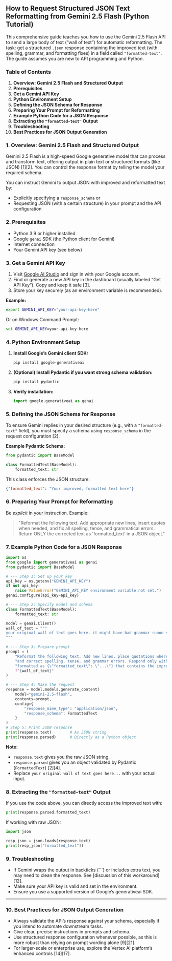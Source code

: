 ## How to Request Structured JSON Text Reformatting from Gemini 2.5 Flash (Python Tutorial)

This comprehensive guide teaches you how to use the Gemini 2.5 Flash API to send a large body of text (“wall of text”) for automatic reformatting. The task: get a structured `.json` response containing the improved text (with spelling, grammar, and formatting fixes) in a field called `"formatted-text"`. The guide assumes you are new to API programming and Python.

### Table of Contents

1. **Overview: Gemini 2.5 Flash and Structured Output**
2. **Prerequisites**
3. **Get a Gemini API Key**
4. **Python Environment Setup**
5. **Defining the JSON Schema for Response**
6. **Preparing Your Prompt for Reformatting**
7. **Example Python Code for a JSON Response**
8. **Extracting the `"formatted-text"` Output**
9. **Troubleshooting**
10. **Best Practices for JSON Output Generation**

### 1. Overview: Gemini 2.5 Flash and Structured Output

Gemini 2.5 Flash is a high-speed Google generative model that can process and transform text, offering output in plain text or structured formats (like JSON) [1][2]. You can control the response format by telling the model your required schema.

You can instruct Gemini to output JSON with improved and reformatted text by:

- Explicitly specifying a `response_schema` or
- Requesting JSON (with a certain structure) in your prompt and the API configuration

### 2. Prerequisites

- Python 3.9 or higher installed
- Google `genai` SDK (the Python client for Gemini)
- Internet connection
- Your Gemini API key (see below)

### 3. Get a Gemini API Key

1. Visit [Google AI Studio](https://aistudio.google.com/) and sign in with your Google account.
2. Find or generate a new API key in the dashboard (usually labeled “Get API Key”). Copy and keep it safe [3].
3. Store your key securely (as an environment variable is recommended).

**Example:**
```bash
export GEMINI_API_KEY="your-api-key-here"
```
Or on Windows Command Prompt:
```cmd
set GEMINI_API_KEY=your-api-key-here
```

### 4. Python Environment Setup

1. **Install Google’s Gemini client SDK:**
   ```bash
   pip install google-generativeai
   ```

2. **(Optional) Install Pydantic if you want strong schema validation:**
   ```bash
   pip install pydantic
   ```

3. **Verify installation:**
   ```python
   import google.generativeai as genai
   ```

### 5. Defining the JSON Schema for Response

To ensure Gemini replies in your desired structure (e.g., with a `"formatted-text"` field), you must specify a schema using `response_schema` in the request configuration [2].

**Example Pydantic Schema:**
```python
from pydantic import BaseModel

class FormattedText(BaseModel):
    formatted_text: str
```
This class enforces the JSON structure:
```json
{"formatted_text": "Your improved, formatted text here"}
```

### 6. Preparing Your Prompt for Reformatting

Be *explicit* in your instruction. Example:
> "Reformat the following text. Add appropriate new lines, insert quotes when needed, and fix all spelling, tense, and grammatical errors. Return ONLY the corrected text as 'formatted_text' in a JSON object."

### 7. Example Python Code for a JSON Response

```python
import os
from google import generativeai as genai
from pydantic import BaseModel

# --- Step 1: Set up your key
api_key = os.getenv("GEMINI_API_KEY")
if not api_key:
    raise ValueError("GEMINI_API_KEY environment variable not set.")
genai.configure(api_key=api_key)

# --- Step 2: Specify model and schema
class FormattedText(BaseModel):
    formatted_text: str

model = genai.Client()
wall_of_text = """
your original wall of text goes here. it might have bad grammar runon sentences no punctuation or typos.
"""

# --- Step 3: Prepare prompt
prompt = (
    "Reformat the following text. Add new lines, place quotations where appropriate, "
    "and correct spelling, tense, and grammar errors. Respond only with a JSON object "
    "formatted as {\"formatted_text\": \"...\"} that contains the improved text in the 'formatted_text' field:\n\n"
    f"{wall_of_text}"
)

# --- Step 4: Make the request
response = model.models.generate_content(
    model="gemini-2.5-flash",
    contents=prompt,
    config={
        "response_mime_type": "application/json",
        "response_schema": FormattedText
    }
)
# Step 5: Print JSON response
print(response.text)        # As JSON string
print(response.parsed)      # Directly as a Python object
```
**Note:**
- `response.text` gives you the raw JSON string.
- `response.parsed` gives you an object validated by Pydantic (`FormattedText`) [2][4].
- Replace `your original wall of text goes here...` with your actual input.

### 8. Extracting the `"formatted-text"` Output

If you use the code above, you can directly access the improved text with:
```python
print(response.parsed.formatted_text)
```
If working with raw JSON:
```python
import json

resp_json = json.loads(response.text)
print(resp_json["formatted_text"])
```

### 9. Troubleshooting

- If Gemini wraps the output in backticks (```) or includes extra text, you may need to clean the response. See [discussion of this workaround][12].
- Make sure your API key is valid and set in the environment.
- Ensure you use a supported version of Google’s generativeai SDK.

---

### 10. Best Practices for JSON Output Generation

- Always validate the API’s response against your schema, especially if you intend to automate downstream tasks.
- Give clear, precise instructions in prompts and schema.
- Use structured response configuration whenever possible, as this is more robust than relying on prompt wording alone [9][21].
- For larger-scale or enterprise use, explore the Vertex AI platform’s enhanced controls [14][17].

